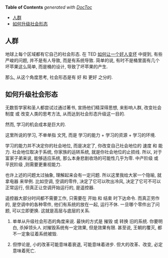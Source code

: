 <!-- START doctoc generated TOC please keep comment here to allow auto update -->
<!-- DON'T EDIT THIS SECTION, INSTEAD RE-RUN doctoc TO UPDATE -->
**Table of Contents**  *generated with [DocToc](https://github.com/thlorenz/doctoc)*

- [人群](#%E4%BA%BA%E7%BE%A4)
- [如何升级社会形态](#%E5%A6%82%E4%BD%95%E5%8D%87%E7%BA%A7%E7%A4%BE%E4%BC%9A%E5%BD%A2%E6%80%81)

<!-- END doctoc generated TOC please keep comment here to allow auto update -->

## 人群

地球上每个区域都有它自己的社会形态. 在 TED [如何让一个好人变坏](http://www.ted.com/talks/philip_zimbardo_on_the_psychology_of_evil) 中提到, 有些严峻的问题, 并不是有人导致, 而是有系统导致. 简单的说, 有时不是桶里面有几个坏苹果这么简单, 而是桶的设计, 导致了坏苹果的产生.  

那么, 从这个角度思考, 社会形态是有 好 和 更好 之分的.

## 如何升级社会形态
无数哲学家和圣人都尝试过通过著书, 宣扬他们精深得思想, 来影响人群, 改变社会制度 或 改变人类的思考方法, 从而达到社会形态升级这一目的.

然而, 学习的机会成本是巨大的.  

这里所说的学习, 不单单指 文凭, 而是 学习的能力 + 学习的资源 + 学习的环境.  

学习的能力并不决定你的社会地位, 而是决定了, 你改变自己社会地位的 速度 和 能力. 社会地位取决于系统, 你家族的运转系统, 就是你社会地位的止损线. 所以, 对于富家子弟来说, 能够适应系统, 那么本身悲剧收场的可能性几乎为零. 中产阶级 或 平民阶级 ,则需要更重视能力.  

也许上述的问题太过抽象, 理解起来会有一定问题. 所以这里我给大家一个隐喻, 就拿电器 来举例. 比如空调, 空调的零件, 决定了它可以吹出冷风, 决定了它可不可以正常运行, 但真正让空调开始运行的, 是遥控器.

遥控器大部分时间都不需要工作, 只需要在 开始 和 结束 时下达命令. 而真正劳作的, 是空调中的各种零件, 他们有系统的放在一起, 运行不休. 一旦哪个零件出了问题, 可以立即更换. 这就是高层与底层的关系.

1. 单单从升级社会形态的角度来说.
最快的方式是 摧毁 或 转换 旧的系统. 你要明白, 杀掉领头人 对摧毁系统有一定效果, 但是效果有限. 甚至说, 王朝的覆灭, 都不一定象征着系统被毁.

2. 但悖论是, 小的改革可能意味着衰退, 可能意味着进步. 但大的改革、改变, 必定意味着死亡.

